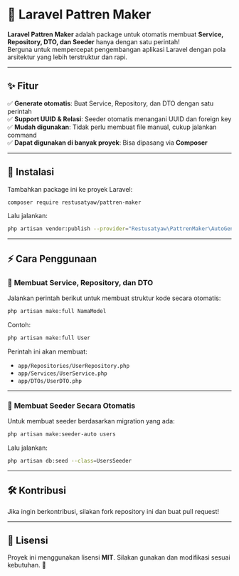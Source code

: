 # 🚀 Laravel Pattren Maker  

**Laravel Pattren Maker** adalah package untuk otomatis membuat **Service, Repository, DTO, dan Seeder** hanya dengan satu perintah!  
Berguna untuk mempercepat pengembangan aplikasi Laravel dengan pola arsitektur yang lebih terstruktur dan rapi.  

---

## ✨ Fitur  
✅ **Generate otomatis**: Buat Service, Repository, dan DTO dengan satu perintah  
✅ **Support UUID & Relasi**: Seeder otomatis menangani UUID dan foreign key  
✅ **Mudah digunakan**: Tidak perlu membuat file manual, cukup jalankan command  
✅ **Dapat digunakan di banyak proyek**: Bisa dipasang via **Composer**  

---

## 📌 Instalasi  

Tambahkan package ini ke proyek Laravel:  

```sh
composer require restusatyaw/pattren-maker
```

Lalu jalankan:  

```sh
php artisan vendor:publish --provider="Restusatyaw\PattrenMaker\AutoGeneratorServiceProvider"
```

---

## ⚡ Cara Penggunaan  

### 🔹 **Membuat Service, Repository, dan DTO**  
Jalankan perintah berikut untuk membuat struktur kode secara otomatis:  

```sh
php artisan make:full NamaModel
```

Contoh:  
```sh
php artisan make:full User
```
Perintah ini akan membuat:  
- `app/Repositories/UserRepository.php`  
- `app/Services/UserService.php`  
- `app/DTOs/UserDTO.php`  

---

### 🔹 **Membuat Seeder Secara Otomatis**  
Untuk membuat seeder berdasarkan migration yang ada:  

```sh
php artisan make:seeder-auto users
```

Lalu jalankan:  

```sh
php artisan db:seed --class=UsersSeeder
```

---

## 🛠 Kontribusi  
Jika ingin berkontribusi, silakan fork repository ini dan buat pull request!  

---

## 📜 Lisensi  
Proyek ini menggunakan lisensi **MIT**. Silakan gunakan dan modifikasi sesuai kebutuhan. 🚀  

